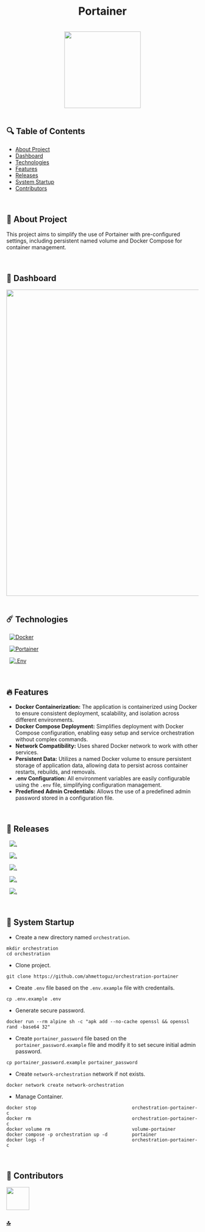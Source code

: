 <h1 id="top" align="center">Portainer</h1>

<br>

<div align="center">
    <img height=200 src="assets/banner/banner.png">
</div>

<br>

## 🔍 Table of Contents

- [About Project](#intro)
- [Dashboard](#dashboard)
- [Technologies](#technologies)
- [Features](#features)
- [Releases](#releases)
- [System Startup](#system-startup)
- [Contributors](#contributors)

<br/>

<h2 id="intro">📌 About Project</h2>

This project aims to simplify the use of Portainer with pre-configured settings, including persistent named volume and Docker Compose for container management.

<br/>

<h2 id="dashboard">🐳 Dashboard</h2>

<div align="center">
    <img width=800 src="assets/portainer-dashboard/portainer-dashboard.png">
</div>

<br/>

<h2 id="technologies">☄️ Technologies</h2>

&nbsp; [![Docker](https://img.shields.io/badge/docker-%230db7ed.svg?style=for-the-badge&logo=docker&logoColor=white)](https://www.docker.com/)

&nbsp; [![Portainer](https://img.shields.io/badge/Portainer-13BEF9?style=for-the-badge&logo=portainer&logoColor=white)](https://www.portainer.io/)

&nbsp; [![.Env](https://img.shields.io/badge/.ENV-ECD53F.svg?style=for-the-badge&logo=dotenv&logoColor=black)](https://www.ibm.com/docs/bg/aix/7.2?topic=files-env-file)

<br/>

<h2 id="features">🔥 Features</h2>

- **Docker Containerization:** The application is containerized using Docker to ensure consistent deployment, scalability, and isolation across different environments.
- **Docker Compose Deployment:** Simplifies deployment with Docker Compose configuration, enabling easy setup and service orchestration without complex commands.
- **Network Compatibility:** Uses shared Docker network to work with other services.
- **Persistent Data:** Utilizes a named Docker volume to ensure persistent storage of application data, allowing data to persist across container restarts, rebuilds, and removals.
- **.env Configuration:** All environment variables are easily configurable using the `.env` file, simplifying configuration management.
- **Predefined Admin Credentials:** Allows the use of a predefined admin password stored in a configuration file.

<br/>

<h2 id="releases">🚢 Releases</h2>

&nbsp; [![.](https://img.shields.io/badge/1.4.0-233838?style=flat&label=version&labelColor=111727&color=1181A1)](https://github.com/ahmettoguz/core-portainer/tree/v1.4.0)

&nbsp; [![.](https://img.shields.io/badge/1.3.0-233838?style=flat&label=version&labelColor=111727&color=1181A1)](https://github.com/ahmettoguz/core-portainer/tree/v1.3.0)

&nbsp; [![.](https://img.shields.io/badge/1.2.0-233838?style=flat&label=version&labelColor=111727&color=1181A1)](https://github.com/ahmettoguz/core-portainer/tree/v1.2.0)

&nbsp; [![.](https://img.shields.io/badge/1.1.0-233838?style=flat&label=version&labelColor=111727&color=1181A1)](https://github.com/ahmettoguz/core-portainer/tree/v1.1.0)

&nbsp; [![.](https://img.shields.io/badge/1.0.0-233838?style=flat&label=version&labelColor=111727&color=1181A1)](https://github.com/ahmettoguz/core-portainer/tree/v1.0.0)

<br/>

<h2 id="system-startup">🚀 System Startup</h2>

- Create a new directory named `orchestration`.

```
mkdir orchestration
cd orchestration
```

- Clone project.

```
git clone https://github.com/ahmettoguz/orchestration-portainer
```

- Create `.env` file based on the `.env.example` file with credentails.

```
cp .env.example .env
```

- Generate secure password.

```
docker run --rm alpine sh -c "apk add --no-cache openssl && openssl rand -base64 32"
```

- Create `portainer_password` file based on the `portainer_password.example` file and modify it to set secure initial admin password.

```
cp portainer_password.example portainer_password
```

- Create `network-orchestration` network if not exists.

```
docker network create network-orchestration
```

- Manage Container.

```
docker stop                                   orchestration-portainer-c
docker rm                                     orchestration-portainer-c
docker volume rm                              volume-portainer
docker compose -p orchestration up -d         portainer
docker logs -f                                orchestration-portainer-c
```

<br/>

<h2 id="contributors">👥 Contributors</h2>

<a href="https://github.com/ahmettoguz" target="_blank"><img width=60 height=60 src="https://avatars.githubusercontent.com/u/101711642?v=4"></a>

### [🔝](#top)
